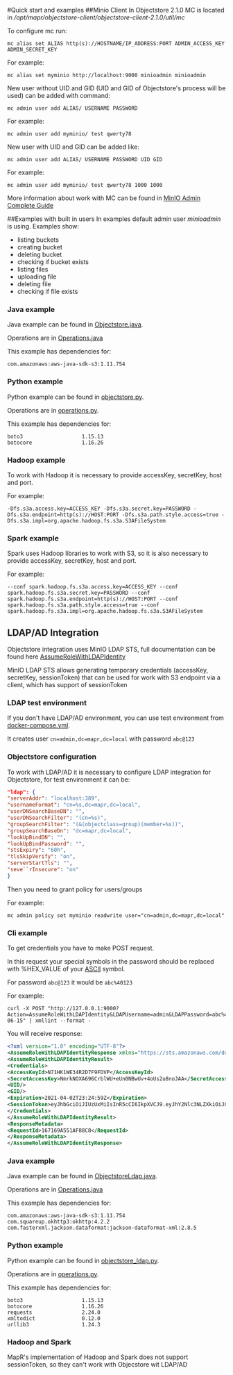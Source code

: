 #Quick start and examples
##Minio Client
In Objectstore 2.1.0 MC is located in _/opt/mapr/objectstore-client/objectstore-client-2.1.0/util/mc_

To configure mc run:

```
mc alias set ALIAS http(s)://HOSTNAME/IP_ADDRESS:PORT ADMIN_ACCESS_KEY ADMIN_SECRET_KEY
```

For example:

```
mc alias set myminio http://localhost:9000 minioadmin minioadmin
```

New user without UID and GID (UID and GID of Objectstore's process will be used) can be added with command: 

```
mc admin user add ALIAS/ USERNAME PASSWORD
```

For example:

```
mc admin user add myminio/ test qwerty78
```

New user with UID and GID can be added like: 

```
mc admin user add ALIAS/ USERNAME PASSWORD UID GID
```

For example:

```
mc admin user add myminio/ test qwerty78 1000 1000
```

More information about work with MC can be found in [MinIO Admin Complete Guide](https://github.com/minio/mc/blob/RELEASE.2021-03-23T05-46-11Z/docs/minio-admin-complete-guide.md)

##Examples with built in users
In examples default admin user _minioadmin_ is using.
Examples show:
* listing buckets
* creating bucket
* deleting bucket
* checking if bucket exists  
* listing files
* uploading file
* deleting file
* checking if file exists
### Java example
Java example can be found in [Objectstore.java](./java/src/main/java/org/example/objectstore/Objectstore.java).

Operations are in [Operations.java](./java/src/main/java/org/example/objectstore/Operations.java)

This example has dependencies for:

```
com.amazonaws:aws-java-sdk-s3:1.11.754
```
### Python example
Python example can be found in [objectstore.py](./python/objectstore.py).

Operations are in [operations.py](./python/operations.py).

This example has dependencies for:

```
boto3                   1.15.13
botocore                1.16.26
```
### Hadoop example
To work with Hadoop it is necessary to provide accessKey, secretKey, host and port.

For example:

```
-Dfs.s3a.access.key=ACCESS_KEY -Dfs.s3a.secret.key=PASSWORD -Dfs.s3a.endpoint=http(s)://HOST:PORT -Dfs.s3a.path.style.access=true -Dfs.s3a.impl=org.apache.hadoop.fs.s3a.S3AFileSystem
```

### Spark example
Spark uses Hadoop libraries to work with S3, so it is also necessary to provide accessKey, secretKey, host and port.

For example:

```
--conf spark.hadoop.fs.s3a.access.key=ACCESS_KEY --conf spark.hadoop.fs.s3a.secret.key=PASSWORD --conf spark.hadoop.fs.s3a.endpoint=http(s)://HOST:PORT --conf spark.hadoop.fs.s3a.path.style.access=true --conf spark.hadoop.fs.s3a.impl=org.apache.hadoop.fs.s3a.S3AFileSystem
```

## LDAP/AD Integration
Objectstore integration uses MinIO LDAP STS, full documentation can be found here [AssumeRoleWithLDAPIdentity](https://github.com/minio/minio/blob/RELEASE.2021-03-17T02-33-02Z/docs/sts/ldap.md)

MinIO LDAP STS allows generating temporary credentials (accessKey, secretKey, sessionToken) that can be used for work with S3 endpoint via a client, which has support of sessionToken
### LDAP test environment
If you don't have LDAP/AD environment, you can use test environment from [docker-compose.yml](./ldap-env/docker-compose.yml).

It creates user `cn=admin,dc=mapr,dc=local` with password `abc@123`
### Objectstore configuration
To work with LDAP/AD it is necessary to configure LDAP integration for Objectstore, for test environment it can be: 

```json
"ldap": {
"serverAddr": "localhost:389",
"usernameFormat": "cn=%s,dc=mapr,dc=local",
"userDNSearchBaseDN": "",
"userDNSearchFilter": "(cn=%s)",
"groupSearchFilter": "(&(objectclass=group)(member=%s))",
"groupSearchBaseDn": "dc=mapr,dc=local",
"lookUpBindDN": "",
"lookUpBindPassword": "",
"stsExpiry": "60h",
"tlsSkipVerify": "on",
"serverStartTls": "",
"seve``rInsecure": "on"
}
```

Then you need to grant policy for users/groups

For example:

```
mc admin policy set myminio readwrite user="cn=admin,dc=mapr,dc=local"
```

### Cli example

To get credentials you have to make POST request.

In this request your special symbols in the password should be replaced with %HEX_VALUE of your [ASCII](https://www.sciencebuddies.org/science-fair-projects/references/ascii-table) symbol.

For password `abc@123` it would be `abc%40123`

For example:

```
curl -X POST "http://127.0.0.1:9000?Action=AssumeRoleWithLDAPIdentity&LDAPUsername=admin&LDAPPassword=abc%40123&Version=2011-06-15" | xmllint --format -
```

You will receive response:

```xml
<?xml version="1.0" encoding="UTF-8"?>
<AssumeRoleWithLDAPIdentityResponse xmlns="https://sts.amazonaws.com/doc/2011-06-15/">
<AssumeRoleWithLDAPIdentityResult>
<Credentials>
<AccessKeyId>N71HK1WE34R2D7F9FDVP</AccessKeyId>
<SecretAccessKey>NmrkNOXA696CrblWU+eUn0NBwUv+4oUs2u8noJAA</SecretAccessKey>
<UID/>
<GID/>
<Expiration>2021-04-02T23:24:59Z</Expiration>
<SessionToken>eyJhbGciOiJIUzUxMiIsInR5cCI6IkpXVCJ9.eyJhY2Nlc3NLZXkiOiJONzFISzFXRTM0UjJEN0Y5RkRWUCIsImV4cCI6MTYxNzQwNTg5OSwibGRhcFVzZXIiOiJjbj1hZG1pbixkYz1tYXByLGRjPWxvY2FsIn0.KY0i3DyOM-IKXi_BHADxZksC8x2PDqjDNBQVIfG-uxBKiJdHrRCnwXUy0GSGX4Q_XXvhAO4aKj5IIauDc_UceQ</SessionToken>
</Credentials>
</AssumeRoleWithLDAPIdentityResult>
<ResponseMetadata>
<RequestId>167169A551AF88C8</RequestId>
</ResponseMetadata>
</AssumeRoleWithLDAPIdentityResponse>
```

### Java example
Java example can be found in [ObjectstoreLdap.java](./java/src/main/java/org/example/objectstore/ObjectstoreLdap.java).

Operations are in [Operations.java](./java/src/main/java/org/example/objectstore/Operations.java)

This example has dependencies for:

```
com.amazonaws:aws-java-sdk-s3:1.11.754
com.squareup.okhttp3:okhttp:4.2.2
com.fasterxml.jackson.dataformat:jackson-dataformat-xml:2.8.5
```
### Python example
Python example can be found in [objectstore_ldap.py](./python/objectstore_ldap.py).

Operations are in [operations.py](./python/operations.py).

This example has dependencies for:
```
boto3                   1.15.13
botocore                1.16.26
requests                2.24.0
xmltodict               0.12.0
urllib3                 1.24.3
```

### Hadoop and Spark
MapR's implementation of Hadoop and Spark does not support sessionToken, so they can't work with Objecstore wit LDAP/AD